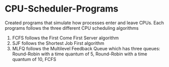 # CPU-Scheduler-Programs
Created programs that simulate how processes enter and leave CPUs. Each programs follows the three different CPU scheduling algorithms

1. FCFS follows the First Come First Server algorithm 
2. SJF follows the Shortest Job First algorithm
3. MLFQ follows the Multilevel Feedback Queue which has three queues: Round-Robin with a time quantum of 5, Round-Robin with a time quantum of 10, FCFS
      

